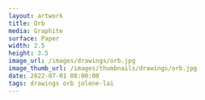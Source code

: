 ```yaml
---
layout: artwork
title: Orb
media: Graphite
surface: Paper
width: 2.5
height: 3.5
image_url: /images/drawings/orb.jpg
image_thumb_url: /images/thumbnails/drawings/orb.jpg
date: 2022-07-01 08:00:00
tags: drawings orb jolene-lai 
---
```

